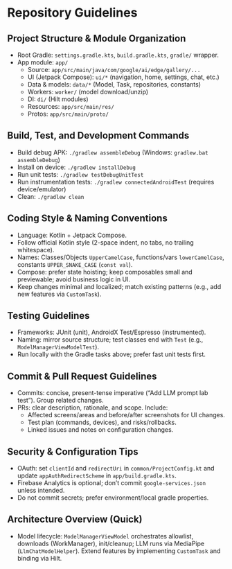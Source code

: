 # Repository Guidelines

## Project Structure & Module Organization
- Root Gradle: `settings.gradle.kts`, `build.gradle.kts`, `gradle/` wrapper.
- App module: `app/`
  - Source: `app/src/main/java/com/google/ai/edge/gallery/...`
  - UI (Jetpack Compose): `ui/*` (navigation, home, settings, chat, etc.)
  - Data & models: `data/*` (Model, Task, repositories, constants)
  - Workers: `worker/` (model download/unzip)
  - DI: `di/` (Hilt modules)
  - Resources: `app/src/main/res/`
  - Protos: `app/src/main/proto/`

## Build, Test, and Development Commands
- Build debug APK: `./gradlew assembleDebug` (Windows: `gradlew.bat assembleDebug`)
- Install on device: `./gradlew installDebug`
- Run unit tests: `./gradlew testDebugUnitTest`
- Run instrumentation tests: `./gradlew connectedAndroidTest` (requires device/emulator)
- Clean: `./gradlew clean`

## Coding Style & Naming Conventions
- Language: Kotlin + Jetpack Compose.
- Follow official Kotlin style (2-space indent, no tabs, no trailing whitespace).
- Names: Classes/Objects `UpperCamelCase`, functions/vars `lowerCamelCase`, constants `UPPER_SNAKE_CASE` (`const val`).
- Compose: prefer state hoisting; keep composables small and previewable; avoid business logic in UI.
- Keep changes minimal and localized; match existing patterns (e.g., add new features via `CustomTask`).

## Testing Guidelines
- Frameworks: JUnit (unit), AndroidX Test/Espresso (instrumented).
- Naming: mirror source structure; test classes end with `Test` (e.g., `ModelManagerViewModelTest`).
- Run locally with the Gradle tasks above; prefer fast unit tests first.

## Commit & Pull Request Guidelines
- Commits: concise, present-tense imperative (“Add LLM prompt lab test”). Group related changes.
- PRs: clear description, rationale, and scope. Include:
  - Affected screens/areas and before/after screenshots for UI changes.
  - Test plan (commands, devices), and risks/rollbacks.
  - Linked issues and notes on configuration changes.

## Security & Configuration Tips
- OAuth: set `clientId` and `redirectUri` in `common/ProjectConfig.kt` and update `appAuthRedirectScheme` in `app/build.gradle.kts`.
- Firebase Analytics is optional; don’t commit `google-services.json` unless intended.
- Do not commit secrets; prefer environment/local gradle properties.

## Architecture Overview (Quick)
- Model lifecycle: `ModelManagerViewModel` orchestrates allowlist, downloads (WorkManager), init/cleanup; LLM runs via MediaPipe (`LlmChatModelHelper`). Extend features by implementing `CustomTask` and binding via Hilt.

